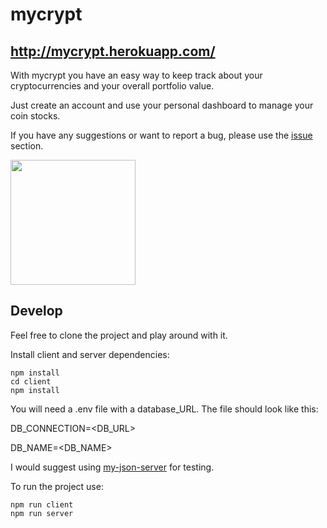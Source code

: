 # mycrypt

## http://mycrypt.herokuapp.com/

With mycrypt you have an easy way to keep track about your cryptocurrencies and your overall portfolio value.

Just create an account and use your personal dashboard to manage your coin stocks.

If you have any suggestions or want to report a bug, please use the [issue](https://github.com/florianGierlichs/mycrypt/issues) section.

<img src="https://user-images.githubusercontent.com/58342773/81569565-be4caa80-939f-11ea-9b8d-1edab25658d7.png" width="200"  />

## Develop

Feel free to clone the project and play around with it.

Install client and server dependencies:

```
npm install
cd client
npm install
```

You will need a .env file with a database_URL.
The file should look like this:

DB_CONNECTION=<DB_URL>

DB_NAME=<DB_NAME>

I would suggest using [my-json-server](https://my-json-server.typicode.com/) for testing.

To run the project use:

```
npm run client
npm run server
```
